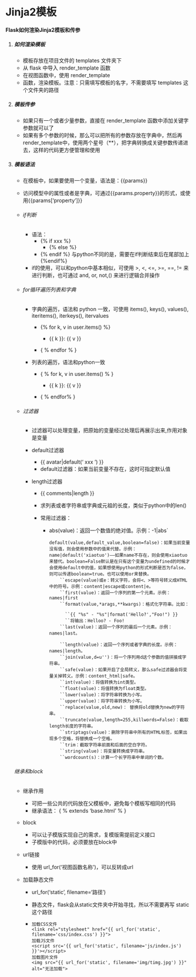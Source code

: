 # Jinja2模板

#### Flask如何渲染Jinja2模板和传参

1. ##### 如何渲染模板

   - 模板存放在项目文件的 templates 文件夹下
   - 从 flask 中导入 render_template 函数
   - 在视图函数中，使用 render_template 
   - 函数，渲染模板。注意：只需填写模板的名字，不需要填写 templates 这个文件夹的路径

2. ##### 模板传参

   - 如果只有一个或者少量参数，直接在 render_template 函数中添加关键字参数就可以了
   - 如果有多个参数的时候，那么可以把所有的参数存放在字典中，然后再render_template中，使用两个星号（**），把字典转换成关键参数传递进去，这样的代码更方便管理和使用

3. ##### 模板语法

   - 在模板中，如果要使用一个变量，语法是：{{params}}

   - 访问模型中的属性或者是字典，可通过{{params.property}}的形式，或使用{{params[‘property’]}}

   - ###### if判断

     - 语法：
       - {% if xxx %}
         - {% else %}
       - {% endif %}  与python不同的是，需要在if判断结束后在尾部加上{%endif%}
     - if的使用，可以和python中基本相似，可使用 >, <, <=, >=, ==, != 来进行判断，也可通过 and, or, not,() 来进行逻辑合并操作

   - ###### for循环遍历列表和字典

     - 字典的遍历，语法和 python 一致，可使用 items(), keys(), values(), iteritems(), iterkeys(), itervalues

       - {% for k, v in user.items() %}

         - <p>{{ k }}: {{ v }}</p>

       - { % endfor % }

     - 列表的遍历，语法和python一致

       - { % for k, v in user.items() % }

         - <p>{{ k }}: {{ v }}</p>

       - { % endfor% }

   - ###### 过滤器

     -  过滤器可以处理变量，把原始的变量经过处理后再展示出来,作用对象是变量

     - default过滤器

       - {{ avatar|default(‘ xxx ’) }}
       - default过滤器：如果当前变量不存在，这时可指定默认值

     - length过滤器

       - {{ comments|length }}

       - 求列表或者字符串或字典或元祖的长度，类似于python中的len()

       - 常用过滤器：

         - abs(value)：返回一个数值的绝对值。示例：-1|abs`

           ```
           default(value,default_value,boolean=false)：如果当前变量没有值，则会使用参数中的值来代替。示例：name|default('xiaotuo')——如果name不存在，则会使用xiaotuo来替代。boolean=False默认是在只有这个变量为undefined的时候才会使用default中的值，如果想使用python的形式判断是否为false，则可以传递boolean=true。也可以使用or来替换。
               ``escape(value)或e：转义字符，会将<、>等符号转义成HTML中的符号。示例：content|escape或content|e。
               ``first(value)：返回一个序列的第一个元素。示例：names|first
               ``format(value,*arags,**kwargs)：格式化字符串。比如：
           ```

           ```
                 ``{{ "%s" - "%s"|format('Hello?',"Foo!") }}
                 ``将输出：Helloo? - Foo!
               ``last(value)：返回一个序列的最后一个元素。示例：names|last。
           ```

           ```
               ``length(value)：返回一个序列或者字典的长度。示例：names|length。
               ``join(value,d=u'')：将一个序列用d这个参数的值拼接成字符串。
               ``safe(value)：如果开启了全局转义，那么safe过滤器会将变量关掉转义。示例：content_html|safe。
               ``int(value)：将值转换为int类型。
               ``float(value)：将值转换为float类型。
               ``lower(value)：将字符串转换为小写。
               ``upper(value)：将字符串转换为小写。
               ``replace(value,old,new)： 替换将old替换为new的字符串。
               ``truncate(value,length=255,killwords=False)：截取length长度的字符串。
               ``striptags(value)：删除字符串中所有的HTML标签，如果出现多个空格，将替换成一个空格。
               ``trim：截取字符串前面和后面的空白字符。
               ``string(value)：将变量转换成字符串。
               ``wordcount(s)：计算一个长字符串中单词的个数。
           ```

   ###### 继承和block

   - 继承作用

     - 可把一些公共的代码放在父模板中，避免每个模板写相同的代码
     - 继承语法： { % extends ‘base.html’ % }

   - block

     - 可以让子模版实现自己的需求，复模版需提前定义接口
     - 子模版中的代码，必须要放在block中

   - url链接

     - 使用 url_for(‘视图函数名称’)，可以反转成url

   - 加载静态文件

     - url_for(‘static’, filename=‘路径’)

     - 静态文件，flask会从static文件夹中开始寻找，所以不需要再写 static这个路径

     - ```
       加载CSS文件
       <link rel="stylesheet" href="{{ url_for('static', filename='css/index.css') }}">
       加载JS文件
       <script src='{{ url_for('static', filename='js/index.js') }}'></script>
       加载图片文件
       <img src="{{ url_for('static', filename='img/timg.jpg') }}" alt="无法加载">
       ```

